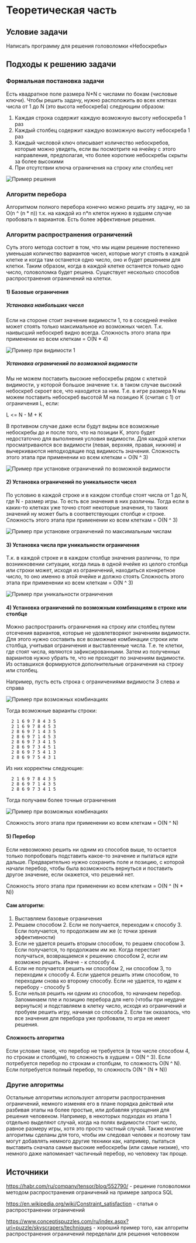 # Теоретическая часть

## Условие задачи

Написать программу для решения головоломки «Небоскребы»

## Подходы к решению задачи

### Формальная постановка задачи

Есть квадратное поле размера N*N с числами по бокам (числовые ключи). Чтобы решить задачу, нужно расположить во всех
клетках числа от 1 до N (это высота небоскреба)
следующим образом:

1) Каждая строка содержит каждую возможную высоту небоскреба 1 раз
2) Каждый столбец содержит каждую возможную высоту небоскреба 1 раз
3) Каждый числовой ключ описывает количество небоскребов, которые можно увидеть, если вы посмотрите на ячейку с этого
   направления, предполагая, что более короткие небоскребы скрыты за более высокими
4) При отсутствии ключа ограничения на строку или столбец нет

<img src="Images/Example.png" alt="Пример решения"/>

### Алгоритм перебора

Алгоритмом полного перебора конечно можно решить эту задачу, но за O(n ^ (n * n)) т.к. на каждой из n*n клеток нужно в
худшем случае пробовать n вариантов. Есть более эффективные решения.

### Алгоритм распространения ограничений

Суть этого метода состоит в том, что мы ищем решение постепенно уменьшая количество вариантов чисел, которые могут
стоять в каждой клетке и когда там останется одно число, оно и будет решением для клетки. Таким образом, когда в каждой
клетке останется только одно число, головоломка будет решена. Существует несколько способов распространения ограничений
на клетки.

#### 1) Базовые ограничения

##### Установка наибольших чисел

Если на стороне стоит значение видимости 1, то в соседней ячейке может стоять только максимальное из возможных чисел.
Т.к. наивысший небоскреб видно всегда. Сложность этого этапа при применении ко всем клеткам = O(N * 4)

<img src="Images/base_restrictions_set_highest.png" alt="Пример при видимости 1"/>

##### Установка ограничений по возможной видимости

Мы не можем поставить высокие небоскребы рядом с клеткой видимости, у которой большое значение т.к. в таком случае
высокий небоскреб скроет все, что находится за ним. Т.е. в игре размера N мы можем поставить небоскреб высотой M на
позицию K (считая с 1) от ограничения L, если:

L <= N - M + K

В противном случае даже если будут видны все возможные небоскребы до и после того, что на позиции K, этого будет
недостаточно для выполнения условия видимости. Для каждой клетки просматриваются все видимости (левая, верхняя, правая,
нижняя)
и вычеркиваются неподходящие под видимость значения. Сложность этого этапа при применении ко всем клеткам = O(N ^ 3)

<img src="Images/base_restrictions_delete_wrong.png" alt="Пример при установке ограничений по возможной видимости"/>

#### 2) Установка ограничений по уникальности чисел

По условию в каждой строке и в каждом столбце стоят числа от 1 до N, где N - размер игры. То есть все значения в них
различны. Тогда если в каких-то клетках уже точно стоят некоторые значения, то таких значений ну может быть в
соответствующих столбце и строке. Сложность этого этапа при применении ко всем клеткам = O(N ^ 3)

<img src="Images/restrictions_row_column.png" alt="Пример при установке ограничений по максимальным числам"/>

#### 3) Установка числа при уникальности ограничения

Т.к. в каждой строке и в каждом столбце значения различны, то при возникновении ситуации, когда лишь в одной ячейке из
целого столбца или строки может, исходя из ограничений, находиться конкретное число, то оно именно в этой ячейке и
должно стоять Сложность этого этапа при применении ко всем клеткам = O(N ^ 3)

<img src="Images/restriction_only_one.png" alt="Пример при уникальности ограничения"/>

#### 4) Установка ограничений по возможным комбинациям в строке или столбце

Можно распространить ограничения на строку или столбец путем отсечения вариантов, которые не удовлетворяют значениям
видимости. Для этого нужно составить все возможные комбинации строки или столбца, учитывая ограничения и выставленные
числа. Т.е. те клетки, где стоят числа, являются зафиксированными. Затем из полученных вариантов нужно убрать те, что не
проходят по значениям видимости. Из оставшихся формируются дополнительные ограничения на строку или столбец.

Например, пусть есть строка с ограничениями видимости 3 слева и справа

<img src="Images/restriction_correct_views_0.png" alt="Пример при возможных комбинациях"/>

Тогда возможные варианты строки:

      2 1 6 9 7 8 4 3 5 
      2 1 6 9 7 8 4 5 3 
      2 8 6 9 7 1 4 3 5 
      2 8 6 9 7 1 4 5 3 
      2 8 6 9 7 3 4 1 5 
      2 8 6 9 7 3 4 5 1 
      2 8 6 9 7 5 4 1 3 
      2 8 6 9 7 5 4 3 1 

Из них корректны следующие:

      2 1 6 9 7 8 4 3 5
      2 8 6 9 7 1 4 3 5
      2 8 6 9 7 3 4 1 5

Тогда получаем более точные ограничения

<img src="Images/restriction_correct_views.png" alt="Пример при возможных комбинациях"/>

Сложность этого этапа при применении ко всем клеткам = O(N ^ N)

#### 5) Перебор

Если невозможно решить ни одним из способов выше, то остается только попробовать подставить какое-то значение и пытаться
идти дальше. Предварительно нужно сохранить поле и позицию, с которой начали перебор, чтобы была возможность вернуться и
поставить другое значение, если окажется, что решений нет.

Сложность этого этапа при применении ко всем клеткам = O(N ^ (N * N))

#### Сам алгоритм:

1) Выставляем базовые ограничения
2) Решаем способом 2. Если не получается, переходим к способу 3. Если получается, то продолжаем им же (с точки зрения
   эффективности)
3) Если не удается решить вторым способом, то решаем способом 3. Если получается, то продолжаем им же. Когда перестает
   получаться, возвращаемся к решению способом 2, если им возможно решить. Иначе - к способу 4.
4) Если не получается решить ни способом 2, ни способом 3, то переходим к способу 4. Если удается решить этим способом,
   то переходим снова ко второму способу. Если не удается, то идем к перебору - способу 5
5) Если нельзя решить ни одним из способов, то начинаем перебор. Запоминаем пле и позицию перебора для него (чтобы при
   неудаче вернуться)
   и подставляем в клетку число, исходя из ограничений и пробуем решить игру, начиная со способа 2. Если так оказалось,
   что все значения для перебора уже пробовали, то игра не имеет решения.

#### Сложность алгоритма

Если условие такое, что перебор не требуется (в том числе способом 4, по строкам и столбцам), то сложность в худшем 
= O(N ^ 3). Если потребуется перебор по строкам и столбцам, то сложность O(N ^ N). Если потребуется полный перебор, то
сложность O(N ^ (N * N))

### Другие алгоритмы

Остальные алгоритмы используют алгоритм распространения ограничений, немного изменяя его в плане порядка действий или
разбивая этапы на более простые, или добавляя упрощения для решения человеком. Например, в некоторых подходах из этапа 1
отдельно выделяют случай, когда на полях видимости стоит число, равное размеру игры, хотя это просто частный случай.
Также многие алгоритмы сделаны для того, чтобы им следовал человек и поэтому там могут добавлять немного другие техники
как, например, пытаться выставить сначала самые высокие небоскребы (или самые низкие), что немного даже напоминает
частичный перебор, но человеку так проще.

## Источники

https://habr.com/ru/company/tensor/blog/552790/ - решение головоломки методом распространения ограничений на примере
запроса SQL

https://en.wikipedia.org/wiki/Constraint_satisfaction - статья о распространении ограничений

https://www.conceptispuzzles.com/ru/index.aspx?uri=puzzle/skyscrapers/techniques - хороший пример того, как алгоритм
распространения ограничений переделали для решения человеком